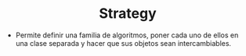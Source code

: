 # <center> Strategy </center>
- Permite definir una familia de algoritmos, poner cada uno de ellos en una clase separada y hacer que sus objetos sean intercambiables.
